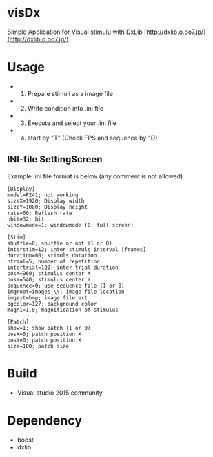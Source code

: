 # visDx
Simple Application for Visual stimulu with DxLib [http://dxlib.o.oo7.jp/](http://dxlib.o.oo7.jp/).

# Usage

 - 1. Prepare stimuli as a image file
 - 2. Write condition into .ini file 
 - 3. Execute and select your .ini file
 - 4. start by "T" (Check FPS and sequence by "D)
 
## INI-file SettingScreen

Example .ini file format is below (any comment is not allowed)

~~~~
[Display]
model=P241; not working
sizeX=1920; Display width
sizeY=1080; Display height
rate=60; Reflesh rate
nbit=32; bit
windowmode=1; windowmode (0: full screen) 

[Stim]
shuffle=0; shuffle or not (1 or 0)
interstim=12; inter stimuls interval [frames]
duration=60; stimuls duration
ntrial=5; number of repetition
intertrial=120; inter trial duration
posX=960; stimulus center X
posY=540; stimulus center Y
sequence=0; use sequence file (1 or 0) 
imgroot=images_\\; image file location
imgext=bmp; image file ext
bgcolor=127; background color
magni=1.0; magnification of stimulus

[Patch]
show=1; show patch (1 or 0)
posX=0; patch position X
posY=0; patch position X
size=100; patch size
~~~~

# Build
 - Visual studio 2015 community
 
# Dependency
 - boost
 - dxlib



